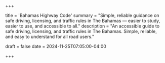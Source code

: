 +++

title = 'Bahamas Highway Code'
summary = "Simple, reliable guidance on safe driving, licensing, and traffic rules in The Bahamas — easier to study, easier to use, and accessible to all."
description = "An accessible guide to safe driving, licensing, and traffic rules in The Bahamas. Simple, reliable, and easy to understand for all road users."


draft = false
date = 2024-11-25T07:05:00-04:00

+++
